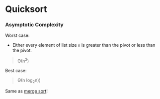 # Quicksort

### Asymptotic Complexity

Worst case:

- Either every element of list size `n` is greater than the pivot or less than the pivot.

> Θ(n<sup>2</sup>)

Best case:

> Θ(n log<sub>2</sub>n))

Same as [merge sort]!

[merge sort]: /go/sort/merge/README.md

